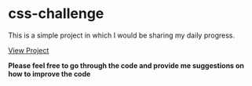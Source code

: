 # css-challenge

This is a simple project in which I would be sharing my daily progress.

[View Project](https://yash-devasp.github.io/css-challenge/)

**Please feel free to go through the code and provide me suggestions on how to improve the code**

